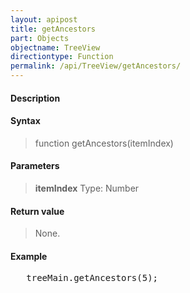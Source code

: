 ```yaml
---
layout: apipost
title: getAncestors
part: Objects
objectname: TreeView
directiontype: Function
permalink: /api/TreeView/getAncestors/
---
```



#### Description

> 

#### Syntax

> function getAncestors(itemIndex)

#### Parameters

> **itemIndex**
> Type: Number
> 

#### Return value

> None.

#### Example

<pre class="prettyprint">
   treeMain.getAncestors(5);  
</pre>

